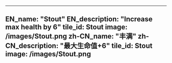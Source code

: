 ---

EN_name: "Stout"
EN_description: "Increase max health by 6"
tile_id: Stout
image: /images/Stout.png
zh-CN_name: "丰满"
zh-CN_description: "最大生命值+6"
tile_id: Stout
image: /images/Stout.png
---